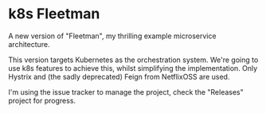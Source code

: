 # k8s Fleetman

A new version of "Fleetman", my thrilling example microservice architecture.

This version targets Kubernetes as the orchestration system. We're going to use k8s features to achieve this, whilst simplifying the implementation. Only Hystrix and (the sadly deprecated) Feign from NetflixOSS are used.

I'm using the issue tracker to manage the project, check the "Releases" project for progress.
